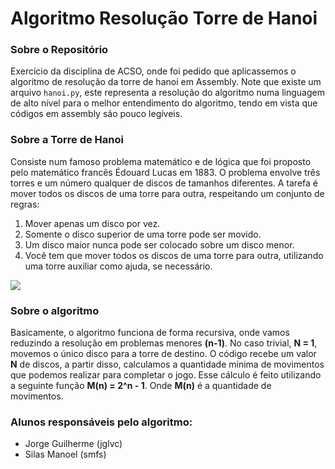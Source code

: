 # Algoritmo Resolução Torre de Hanoi

### Sobre o Repositório
Exercício da disciplina de ACSO, onde foi pedido que aplicassemos o algoritmo de resolução da torre de hanoi em Assembly. Note que existe um arquivo `hanoi.py`, este representa a resolução do algoritmo numa linguagem de alto nível para o melhor entendimento do algoritmo, tendo em vista que códigos em assembly são pouco legíveis.

### Sobre a Torre de Hanoi
Consiste num famoso problema matemático e de lógica que foi proposto pelo matemático francês Édouard Lucas em 1883. O problema envolve três torres e um número qualquer de discos de tamanhos diferentes. A tarefa é mover todos os discos de uma torre para outra, respeitando um conjunto de regras:

1. Mover apenas um disco por vez.
2. Somente o disco superior de uma torre pode ser movido.
3. Um disco maior nunca pode ser colocado sobre um disco menor.
4. Você tem que mover todos os discos de uma torre para outra, utilizando uma torre auxiliar como ajuda, se necessário.

![](https://www.lavanguardia.com/files/image_449_220/uploads/2018/12/05/5fa449df9cf7b.jpeg)

### Sobre o algoritmo
Basicamente, o algoritmo funciona de forma recursiva, onde vamos reduzindo a resolução em problemas menores **(n-1)**. No caso trivial, **N = 1**, movemos o único disco para a torre de destino. O código recebe um valor **N** de discos, a partir disso, calculamos a quantidade mínima de movimentos que podemos realizar para completar o jogo. Esse cálculo é feito utilizando a seguinte função **M(n) = 2^n - 1**. Onde **M(n)** é a quantidade de movimentos.

### Alunos responsáveis pelo algoritmo:
- Jorge Guilherme (jglvc)
- Silas Manoel (smfs) 
